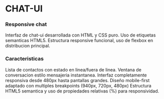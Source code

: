 # CHAT-UI

### Responsive chat
Interfaz de chat-ui desarrollada con HTML y CSS puro. Uso de etiquetas semanticas HTML5. Estructura responsive funcional, uso de flexbox en distribucion principal.

### Caracteristicas
Lista de contactos con estado en linea/fuera de linea. Ventana de conversacion estilo mensajeria instantanea. Interfaz completamente responsiva desde 480px hasta pantallas grandes. Diseño mobile-first adaptado con multiples breakpoints (940px, 720px, 480px) Estructura HTML5 semantica y uso de propiedades relativas (%) para responsividad.